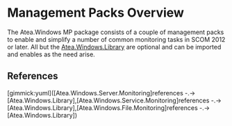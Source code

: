 # Management Packs Overview

The Atea.Windows MP package consists of a couple of management packs to enable and simplify a number of common monitoring tasks in SCOM 2012 or later.
All but the [Atea.Windows.Library](AWL.md) are optional and can be imported and enables as the need arise.

## References

[gimmick:yuml]([Atea.Windows.Server.Monitoring]references -.->[Atea.Windows.Library],[Atea.Windows.Service.Monitoring]references -.->[Atea.Windows.Library],[Atea.Windows.File.Monitoring]references -.->[Atea.Windows.Library])
